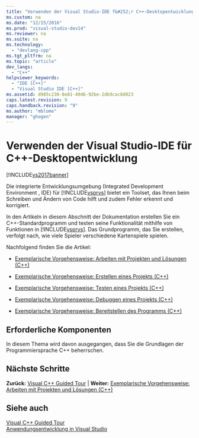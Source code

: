 ```yaml
---
title: "Verwenden der Visual Studio-IDE f&#252;r C++-Desktopentwicklung"
ms.custom: na
ms.date: "12/15/2016"
ms.prod: "visual-studio-dev14"
ms.reviewer: na
ms.suite: na
ms.technology: 
  - "devlang-cpp"
ms.tgt_pltfrm: na
ms.topic: "article"
dev_langs: 
  - "C++"
helpviewer_keywords: 
  - "IDE [C++]"
  - "Visual Studio IDE [C++]"
ms.assetid: d985c230-8e81-49d6-92be-2db9cac8d023
caps.latest.revision: 9
caps.handback.revision: "9"
ms.author: "mblome"
manager: "ghogen"
---
```

# Verwenden der Visual Studio-IDE f&#252;r C++-Desktopentwicklung
[!INCLUDE[vs2017banner](../assembler/inline/includes/vs2017banner.md)]

Die integrierte Entwicklungsumgebung \(Integrated Development Environment , IDE\) für [!INCLUDE[vsprvs](../assembler/masm/includes/vsprvs_md.md)] bietet ein Toolset, das Ihnen beim Schreiben und Ändern von Code hilft und zudem Fehler erkennt und korrigiert.  
  
 In den Artikeln in diesem Abschnitt der Dokumentation erstellen Sie ein C\+\+\-Standardprogramm und testen seine Funktionalität mithilfe von Funktionen in [!INCLUDE[vsprvs](../assembler/masm/includes/vsprvs_md.md)].  Das Grundprogramm, das Sie erstellen, verfolgt nach, wie viele Spieler verschiedene Kartenspiele spielen.  
  
 Nachfolgend finden Sie die Artikel:  
  
-   [Exemplarische Vorgehensweise: Arbeiten mit Projekten und Lösungen \(C\+\+\)](../ide/walkthrough-working-with-projects-and-solutions-cpp.md)  
  
-   [Exemplarische Vorgehensweise: Erstellen eines Projekts \(C\+\+\)](../ide/walkthrough-building-a-project-cpp.md)  
  
-   [Exemplarische Vorgehensweise: Testen eines Projekts \(C\+\+\)](../ide/walkthrough-testing-a-project-cpp.md)  
  
-   [Exemplarische Vorgehensweise: Debuggen eines Projekts \(C\+\+\)](../ide/walkthrough-debugging-a-project-cpp.md)  
  
-   [Exemplarische Vorgehensweise: Bereitstellen des Programms \(C\+\+\)](../ide/walkthrough-deploying-your-program-cpp.md)  
  
## Erforderliche Komponenten  
 In diesem Thema wird davon ausgegangen, dass Sie die Grundlagen der Programmiersprache C\+\+ beherrschen.  
  
## Nächste Schritte  
 **Zurück:** [Visual C\+\+ Guided Tour](assetId:///499cb66f-7df1-45d6-8b6b-33d94fd1f17c) &#124; **Weiter:** [Exemplarische Vorgehensweise: Arbeiten mit Projekten und Lösungen \(C\+\+\)](../ide/walkthrough-working-with-projects-and-solutions-cpp.md)  
  
## Siehe auch  
 [Visual C\+\+ Guided Tour](assetId:///499cb66f-7df1-45d6-8b6b-33d94fd1f17c)   
 [Anwendungsentwicklung in Visual Studio](assetId:///97490c1b-a247-41fb-8f2c-bc4c201eff68)